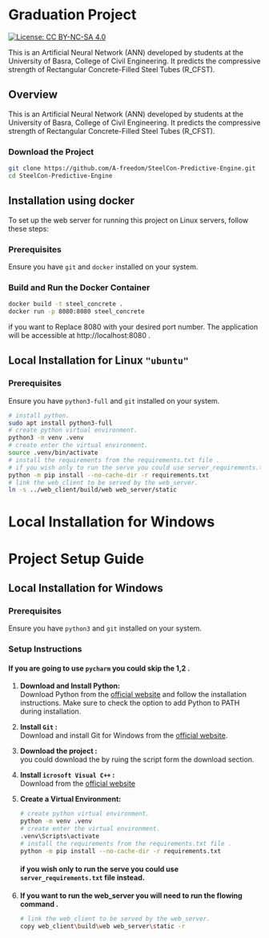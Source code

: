 # Graduation Project

[![License: CC BY-NC-SA 4.0](https://img.shields.io/badge/License-CC%20BY--NC--SA%204.0-518065.svg)](http://creativecommons.org/licenses/by-nc-sa/4.0/)

This is an Artificial Neural Network (ANN) developed by students at the University of Basra, College of Civil Engineering. It predicts the compressive strength of Rectangular Concrete-Filled Steel Tubes (R_CFST).

## Overview

This is an Artificial Neural Network (ANN) developed by students at the University of Basra, College of Civil Engineering. It predicts the compressive strength of Rectangular Concrete-Filled Steel Tubes (R_CFST).

### Download the Project

```bash
git clone https://github.com/A-freedom/SteelCon-Predictive-Engine.git
cd SteelCon-Predictive-Engine
```
## Installation using docker

To set up the web server for running this project on Linux servers, follow these steps:

### Prerequisites

Ensure you have `git` and `docker` installed on your system.

### Build and Run the Docker Container
```bash
docker build -t steel_concrete .
docker run -p 8080:8080 steel_concrete
```
if you want to Replace 8080 with your desired port number. The application will be accessible at http://localhost:8080 .

## Local Installation for Linux `"ubuntu"`
### Prerequisites

Ensure you have `python3-full` and `git` installed on your system.
```bash
# install python.
sudo apt install python3-full    
# create python virtual environment.
python3 -m venv .venv   
# create enter the virtual environment.
source .venv/bin/activate     
# install the requirements from the requirements.txt file .
# if you wish only to run the serve you could use server_requirements.txt file instead.
python -m pip install --no-cache-dir -r requirements.txt
# link the web_client to be served by the web_server.
ln -s ../web_client/build/web web_server/static
```

# Local Installation for Windows

# Project Setup Guide

## Local Installation for Windows

### Prerequisites

Ensure you have `python3` and `git` installed on your system.

### Setup Instructions
#### If you are going to use `pycharm` you could skip the 1,2 .
1. **Download and Install Python:**  
   Download Python from the [official website](https://www.python.org/downloads/windows/) and follow the installation instructions. Make sure to check the option to add Python to PATH during installation.

2. **Install `Git` :**  
   Download and install Git for Windows from the [official website](https://git-scm.com/download/win).
3. **Download the project :**  
   you could download the by ruing the script form the download section.

4. **Install `icrosoft Visual C++` :**   
   Download from the [official website](https://learn.microsoft.com/en-US/cpp/windows/latest-supported-vc-redist?view=msvc-170)

5. **Create a Virtual Environment:**
   ```bash
   # create python virtual environment.
   python -m venv .venv  
   # create enter the virtual environment.
   .venv\Scripts\activate    
   # install the requirements from the requirements.txt file .
   python -m pip install --no-cache-dir -r requirements.txt
   ```
   #### if you wish only to run the serve you could use `server_requirements.txt` file instead.
6. **If you want to run the web_server you will need to run the flowing command .** 
   ```bash
   # link the web_client to be served by the web_server.
   copy web_client\build\web web_server\static -r
   ```